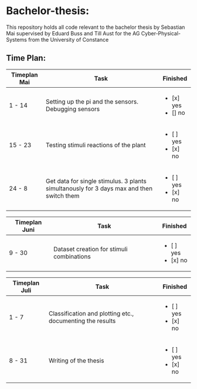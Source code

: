 # Bachelor-thesis:
This repository holds all code relevant to the bachelor thesis by Sebastian Mai supervised by Eduard Buss and Till Aust for the AG Cyber-Physical-Systems from the University of Constance


## Time Plan:

| Timeplan Mai | Task                                                                                     | Finished                                  |
|--------------|------------------------------------------------------------------------------------------|-------------------------------------------|
| 1 - 14       | Setting up the pi and the sensors. Debugging sensors                                     | <ul><li>[x] yes </li><li>[] no</li></ul> |
| 15 - 23      | Testing stimuli reactions of the plant                                                   | <ul><li>[ ] yes </li><li>[x] no</li></ul> |
| 24 - 8       | Get data for single stimulus. 3 plants simultanously for 3 days max and then switch them | <ul><li>[ ] yes </li><li>[x] no</li></ul> |


| Timeplan Juni | Task     | Finished |
|---------------|-----------| -----------|
| 9 - 30        | Dataset creation for stimuli combinations | <ul><li>[ ] yes </li><li>[x] no</li></ul> |


| Timeplan Juli         | Task     | Finished |
|--------------|-----------| -----------|
| 1 - 7 |  Classification and plotting etc., documenting the results | <ul><li>[ ] yes </li><li>[x] no</li></ul> |
| 8 - 31 | Writing of the thesis | <ul><li>[ ] yes </li><li>[x] no</li></ul> |
 
